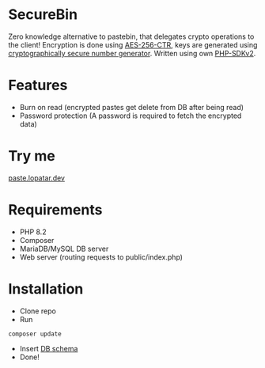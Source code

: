 # SecureBin
Zero knowledge alternative to pastebin, that delegates crypto operations to the client! Encryption is done using [AES-256-CTR](https://github.com/ricmoo/aes-js), keys are generated using [cryptographically secure number generator](https://developer.mozilla.org/en-US/docs/Web/API/Crypto/getRandomValues).
Written using own [PHP-SDKv2](https://github.com/lopatar/PHP-SDKv2).

# Features
- Burn on read (encrypted pastes get delete from DB after being read)
- Password protection (A password is required to fetch the encrypted data)

# Try me
[paste.lopatar.dev](https://paste.lopatar.dev)

# Requirements
- PHP 8.2
- Composer
- MariaDB/MySQL DB server
- Web server (routing requests to public/index.php)

# Installation
- Clone repo
- Run
```shell
composer update
```
- Insert [DB schema](https://github.com/lopatar/SecureBin/blob/master/db.sql)
- Done!
